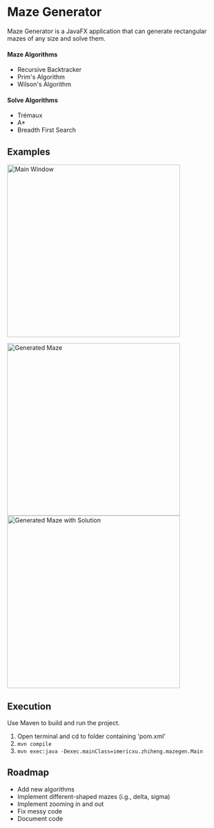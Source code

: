 # Maze Generator
Maze Generator is a JavaFX application that can generate rectangular mazes of any size and solve them.

#### Maze Algorithms
* Recursive Backtracker
* Prim's Algorithm
* Wilson's Algorithm

#### Solve Algorithms
* Trémaux
* A*
* Breadth First Search

## Examples
<img alt="Main Window" src="../assets/Main%20Window.png?raw=true" width="400" />
<p float="left">
  <img alt="Generated Maze" src="../assets/Generated%20Maze.png?raw=true" width="400" />
  <img alt="Generated Maze with Solution" src="../assets/Generated%20Maze%20with%20Solution.png?raw=true" width="400" />
</p>

## Execution
Use Maven to build and run the project.

1. Open terminal and cd to folder containing 'pom.xml'
2. `mvn compile`
3. `mvn exec:java -Dexec.mainClass=imericxu.zhiheng.mazegen.Main`

## Roadmap
* Add new algorithms
* Implement different-shaped mazes (i.g., delta, sigma)
* Implement zooming in and out
* Fix messy code
* Document code
